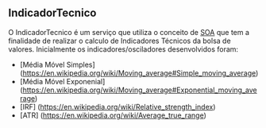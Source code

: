 ## IndicadorTecnico
  O IndicadorTecnico é um serviço que utiliza o conceito de [SOA](https://pt.wikipedia.org/wiki/Service-oriented_architecture) que tem a finalidade de realizar o calculo de Indicadores Técnicos da bolsa de valores.
  Inicialmente os indicadores/osciladores desenvolvidos foram: 
  
  - [Média Móvel Simples] (https://en.wikipedia.org/wiki/Moving_average#Simple_moving_average)
  - [Média Móvel Exponenial] (https://en.wikipedia.org/wiki/Moving_average#Exponential_moving_average)
  - [IRF] (https://en.wikipedia.org/wiki/Relative_strength_index)
  - [ATR] (https://en.wikipedia.org/wiki/Average_true_range)

